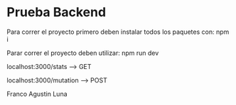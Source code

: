 # Prueba Backend

Para correr el proyecto primero deben instalar todos los paquetes con: npm i  

Parar correr el proyecto deben utilizar: npm run dev

localhost:3000/stats --> GET

localhost:3000/mutation --> POST

Franco Agustin Luna
